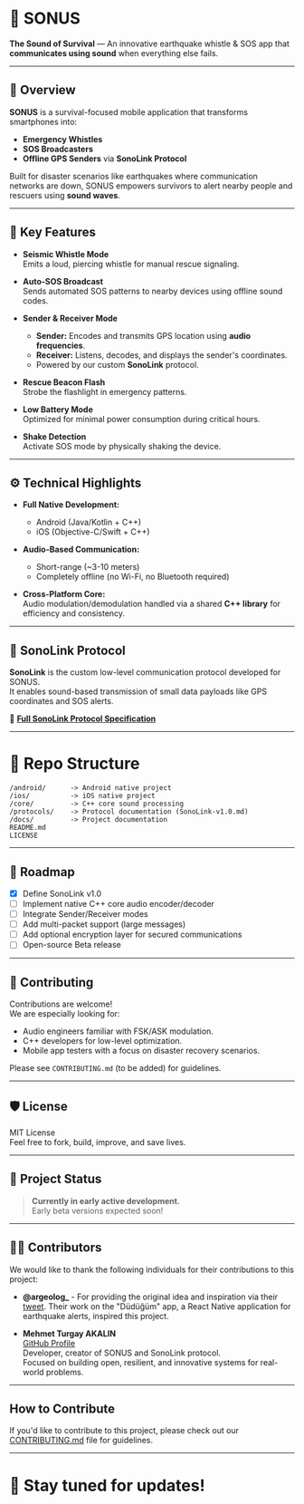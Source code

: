 # 🎵 SONUS

**The Sound of Survival** — An innovative earthquake whistle & SOS app that **communicates using sound** when everything else fails.

---

## 🌟 Overview

**SONUS** is a survival-focused mobile application that transforms smartphones into:
- **Emergency Whistles**
- **SOS Broadcasters**
- **Offline GPS Senders** via **SonoLink Protocol**

Built for disaster scenarios like earthquakes where communication networks are down, SONUS empowers survivors to alert nearby people and rescuers using **sound waves**.

---

## 🚨 Key Features

- **Seismic Whistle Mode**  
  Emits a loud, piercing whistle for manual rescue signaling.

- **Auto-SOS Broadcast**  
  Sends automated SOS patterns to nearby devices using offline sound codes.

- **Sender & Receiver Mode**  
  - **Sender:** Encodes and transmits GPS location using **audio frequencies**.
  - **Receiver:** Listens, decodes, and displays the sender's coordinates.
  - Powered by our custom **SonoLink** protocol.

- **Rescue Beacon Flash**  
  Strobe the flashlight in emergency patterns.

- **Low Battery Mode**  
  Optimized for minimal power consumption during critical hours.

- **Shake Detection**  
  Activate SOS mode by physically shaking the device.

---

## ⚙️ Technical Highlights

- **Full Native Development:**  
  - Android (Java/Kotlin + C++)  
  - iOS (Objective-C/Swift + C++)
  
- **Audio-Based Communication:**  
  - Short-range (~3-10 meters)
  - Completely offline (no Wi-Fi, no Bluetooth required)

- **Cross-Platform Core:**  
  Audio modulation/demodulation handled via a shared **C++ library** for efficiency and consistency.

---

## 📡 SonoLink Protocol

**SonoLink** is the custom low-level communication protocol developed for SONUS.  
It enables sound-based transmission of small data payloads like GPS coordinates and SOS alerts.

🔗 **[Full SonoLink Protocol Specification](./protocols/SonoLink-v1.0.md)**

---

# 📁 Repo Structure

```
/android/      -> Android native project
/ios/          -> iOS native project
/core/         -> C++ core sound processing
/protocols/    -> Protocol documentation (SonoLink-v1.0.md)
/docs/         -> Project documentation
README.md
LICENSE
```

---

## 📄 Roadmap

- [x] Define SonoLink v1.0
- [ ] Implement native C++ core audio encoder/decoder
- [ ] Integrate Sender/Receiver modes
- [ ] Add multi-packet support (large messages)
- [ ] Add optional encryption layer for secured communications
- [ ] Open-source Beta release

---

## 🤝 Contributing

Contributions are welcome!  
We are especially looking for:
- Audio engineers familiar with FSK/ASK modulation.
- C++ developers for low-level optimization.
- Mobile app testers with a focus on disaster recovery scenarios.

Please see `CONTRIBUTING.md` (to be added) for guidelines.

---

## 🛡 License

MIT License  
Feel free to fork, build, improve, and save lives.

---

## 🚀 Project Status

> **Currently in early active development.**  
> Early beta versions expected soon!

---

## 👨‍💻 Contributors

We would like to thank the following individuals for their contributions to this project:

- **@argeolog_** - For providing the original idea and inspiration via their [tweet](https://x.com/argeolog_/status/1916237137604981163). Their work on the "Düdüğüm" app, a React Native application for earthquake alerts, inspired this project.

- **Mehmet Turgay AKALIN**  
  [GitHub Profile](https://github.com/makalin)  
  Developer, creator of SONUS and SonoLink protocol.  
  Focused on building open, resilient, and innovative systems for real-world problems.
  
---

## How to Contribute
If you'd like to contribute to this project, please check out our [CONTRIBUTING.md](CONTRIBUTING.md) file for guidelines.

---

# 📢 Stay tuned for updates!
